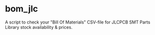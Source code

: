 # bom_jlc
A script to check your "Bill Of Materials" CSV-file for JLCPCB SMT Parts Library stock availability &amp; prices.
